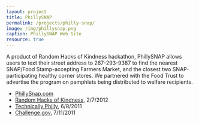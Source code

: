 ```yaml
---
layout: project
title: PhillySNAP
permalink: /projects/philly-snap/
image: /img/phillysnap.png
caption: PhillySNAP Web Site
resource: true
---
```

A product of Random Hacks of Kindness hackathon, PhillySNAP allows users to text their street address to 267-293-9387 to find the nearest SNAP/Food Stamp-accepting Farmers Market, and the closest two SNAP-participating healthy corner stores. We partnered with the Food Trust to advertise the program on pamphlets being distributed to welfare recipients.

* [PhillySnap.com](http://phillysnap.com)
* [Random Hacks of Kindness](http://www.rhok.org/blog/rhok-success-stories-phillysnap), 2/7/2012
* [Technically Philly](http://technicallyphilly.com/2011/06/08/disaster-mapper-philly-snap-star-at-random-hacks-of-kindness-philadelphia-video), 6/8/2011
* [Challenge.gov](http://appsforcommunities.challenge.gov/submissions/3786-phillysnap), 7/11/2011